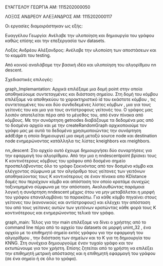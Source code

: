 ΕΥΑΓΓΕΛΟΥ ΓΕΩΡΓΙΑ ΑΜ: 1115202000050

ΛΟΞΟΣ ΑΝΔΡΕΟΥ ΑΛΕΞΑΝΔΡΟΣ ΑΜ: 1115202000117


Οι εργασίες διαμοιράστηκαν ως εξής:

Ευαγγέλου Γεωργία: Ανέλαβε την υλοποίηση και δημιουργία του γράφου καθώς επίσης και την επεξεργασία
των datasets.

Λοξός Ανδρέου Αλέξανδρος: Ανέλαβε την υλοποίση των αποστάσεων και το κομμάτι του testing.

Από κοινού αναλάβαμε την βασική ιδέα και υλοποίηση του αλγορίθμου nn descent.

Σχεδιαστικές επιλογές:

graph_Implemantation: Αρχικά επιλέξαμε μια δομή point στην οποία αποθηκεύουμε συντεταγμένες και διάσταση σημείου.
Στη δομή του κόμβου επιλέξαμε να αποθηκεύου το χαρακτηριστικό id του εκάστοτε κόμβου ,
τις συντεταγμένες του και δύο συνδεδεμένες λίστες κόμβων , μια για τους γείτονές του 
και μια για τους αντίστροφους γείτονές του.
Ο γράφος μας λοιπόν αποτελείται πέρα από το μέγεθος του, από έναν πίνακα από κόμβους.
Με την συνάρτηση getnodes διαβάζουμε τα δεδομένα μας από το δοσμένο αρχείο και με
την createRandomGraph αρχικοποιούμε τον γράφο μας με αυτά τα δεδομένα χρησιμοποιώντας
την συνάρτηση addEdge η οποία δημειουργεί μια ακμή μεταξύ source node και destination node
ενημερώνοντας κατάλληλα τις λίστες kneighbors και rneighbors.

nn_descent: Στο αρχείο αυτό έχουμε δημιουργήσει δύο συναρτήσεις για την εφαρμογή του αλγορίθμου.
Από την μια η nndescentpoint βρίσκει τους Κ κοντινότερους κόμβους του γράφου από δοσμένο σημείο
προσπελάβνοντας όλο το γράφο ξεκινόντας από τον δοσμένο κόμβο και ελέγχοντας σύμφωνα
με τον αλγόριθμο τους γείτονες των γειτόνων αποθηκεύοντας τους Κ κοντινότερους
σε έναν πίνακα απο KDistance δομές που περιέχουν κόμβο και απόσταση τον οποίο κρατάμε συνεχώς ταξινομημένο
σύμφωνα με την απόσταση.
Ακολουθώντας παρόμοια λογική η συνάρτηση nndescent μέχρις ότου να μην μεταβάλεται η μορφή 
του γράφου επαναλαμβάνει τα παρακάτω.
Για κάθε κόμβο πηγαίνει στους γείτονες του (κανονικούς και αντίστροφους) και ελέγχει την απόσταση του
από τους γείτονες αυτών των γειτόνων κρατώντας κάθε φορά τους Κ κοντινότερους και ενημερώνοντας τελικά τον γράφο. 

graph_main: Τέλος για την main επιλέξαμε να δίνει ο χρήστης από το command line πέρα από το αρχείο
του datasets σε μορφή unint_32 , ένα αρχείο με το επιθημητό σημείο εκτός γράφου για την εφαρμογή του 
αλγορίθμου , την διάσταση των σημείων και το Κ για τη δημιουργία του KNNG.
Στη συνέχεια δημιουργούμε έναν τυχαίο γράφο και τον εκτυπώνουμε για τον χρήστη.
Επίσης ζητείται από το χρήστη να επιλέξει την επιθημητή μετρική απόστασης και η επιθημητή
εφαρμογή του γράφου (σε ένα σημείο ή σε όλο το γράφο).